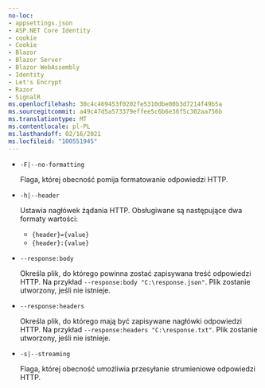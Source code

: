 ```yaml
---
no-loc:
- appsettings.json
- ASP.NET Core Identity
- cookie
- Cookie
- Blazor
- Blazor Server
- Blazor WebAssembly
- Identity
- Let's Encrypt
- Razor
- SignalR
ms.openlocfilehash: 30c4c469453f0202fe5310dbe00b3d7214f49b5a
ms.sourcegitcommit: a49c47d5a573379effee5c6b6e36f5c302aa756b
ms.translationtype: MT
ms.contentlocale: pl-PL
ms.lasthandoff: 02/16/2021
ms.locfileid: "100551945"
---
```

* `-F|--no-formatting`

  Flaga, której obecność pomija formatowanie odpowiedzi HTTP.

* `-h|--header`

  Ustawia nagłówek żądania HTTP. Obsługiwane są następujące dwa formaty wartości:

  * `{header}={value}`
  * `{header}:{value}`

* `--response:body`

  Określa plik, do którego powinna zostać zapisywana treść odpowiedzi HTTP. Na przykład `--response:body "C:\response.json"`. Plik zostanie utworzony, jeśli nie istnieje.

* `--response:headers`

  Określa plik, do którego mają być zapisywane nagłówki odpowiedzi HTTP. Na przykład `--response:headers "C:\response.txt"`. Plik zostanie utworzony, jeśli nie istnieje.

* `-s|--streaming`

  Flaga, której obecność umożliwia przesyłanie strumieniowe odpowiedzi HTTP.
